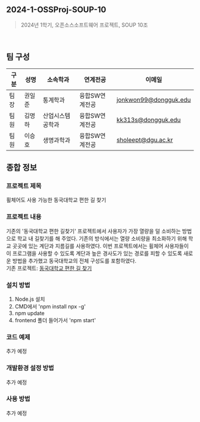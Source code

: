 ## 2024-1-OSSProj-SOUP-10  
> 2024년 1학기, 오픈소스소프트웨어 프로젝트, SOUP 10조  

<br />  

## 팀 구성  

구분 | 성명 | 소속학과 | 연계전공 | 이메일
------|-------|-------|-------|-------
팀장 | 권일준 | 통계학과 | 융합SW연계전공 | jonkwon99@dongguk.edu         
팀원 | 김명하 | 산업시스템공학과 | 융합SW연계전공 | kk313s@dongguk.edu        
팀원 | 이승호 | 생명과학과 | 융합SW연계전공 | sholeept@dgu.ac.kr    

## 종합 정보  
### 프로젝트 제목  
휠체어도 사용 가능한 동국대학교 편한 길 찾기  

### 프로젝트 내용
기존의 '동국대학교 편한 길찾기' 프로젝트에서 사용자가 가장 열량을 덜 소비하는 방법으로 학교 내 길찾기를 해 주었다. 기존의 방식에서는 열량 소비량을 최소화하기 위해 학교 곳곳에 있는 계단과 지름길를 사용하였다. 이번 프로젝트에서는 휠체어 사용자들이 이 프로그램을 사용할 수 있도록 계단과 높은 경사도가 있는 경로를 피할 수 있도록 새로운 방법을 추가했고 동국대학교의 전체 구성도를 포함하였다.  
기존 프로젝트: [동국대학교 편한 길 찾기](https://github.com/CSID-DGU/2023-2-OSSP1-Entity-5)  

### 설치 방법  
1. Node.js 설치
2. CMD에서 'npm install npx -g'
3. npm update
4. frontend 폴더 들어가서 'npm start'

### 코드 예제  
추가 예정  

### 개발환경 설정 방법  
추가 예정  

### 사용 방법  
추가 예정  
